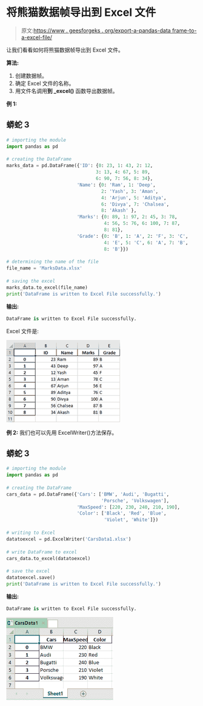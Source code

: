 # 将熊猫数据帧导出到 Excel 文件

> 原文:[https://www . geesforgeks . org/export-a-pandas-data frame-to-a-excel-file/](https://www.geeksforgeeks.org/exporting-a-pandas-dataframe-to-an-excel-file/)

让我们看看如何将熊猫数据帧导出到 Excel 文件。

**算法:**

1.  创建数据帧。
2.  确定 Excel 文件的名称。
3.  用文件名调用**到 _excel()** 函数导出数据帧。

**例 1:**

## 蟒蛇 3

```py
# importing the module
import pandas as pd

# creating the DataFrame
marks_data = pd.DataFrame({'ID': {0: 23, 1: 43, 2: 12,
                                 3: 13, 4: 67, 5: 89,
                                 6: 90, 7: 56, 8: 34},
                          'Name': {0: 'Ram', 1: 'Deep',
                                   2: 'Yash', 3: 'Aman',
                                   4: 'Arjun', 5: 'Aditya',
                                   6: 'Divya', 7: 'Chalsea',
                                   8: 'Akash' },
                          'Marks': {0: 89, 1: 97, 2: 45, 3: 78,
                                    4: 56, 5: 76, 6: 100, 7: 87,
                                    8: 81},
                          'Grade': {0: 'B', 1: 'A', 2: 'F', 3: 'C',
                                    4: 'E', 5: 'C', 6: 'A', 7: 'B',
                                    8: 'B'}})

# determining the name of the file
file_name = 'MarksData.xlsx'

# saving the excel
marks_data.to_excel(file_name)
print('DataFrame is written to Excel File successfully.')
```

**输出:**

```py
DataFrame is written to Excel File successfully.
```

Excel 文件是:

![](img/6d0a073c1db75dba5b033855adaf4eae.png)

**例 2:** 我们也可以先用 ExcelWriter()方法保存。

## 蟒蛇 3

```py
# importing the module
import pandas as pd

# creating the DataFrame
cars_data = pd.DataFrame({'Cars': ['BMW', 'Audi', 'Bugatti', 
                                   'Porsche', 'Volkswagen'],
                          'MaxSpeed': [220, 230, 240, 210, 190],
                          'Color': ['Black', 'Red', 'Blue', 
                                    'Violet', 'White']})

# writing to Excel
datatoexcel = pd.ExcelWriter('CarsData1.xlsx')

# write DataFrame to excel
cars_data.to_excel(datatoexcel)

# save the excel
datatoexcel.save()
print('DataFrame is written to Excel File successfully.')
```

**输出:**

```py
DataFrame is written to Excel File successfully.
```

![](img/44ee1b1864f49e9cc49244e25e3255a7.png)